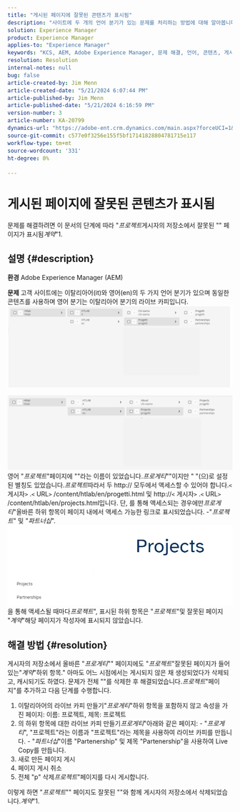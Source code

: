```yaml
---
title: "게시된 페이지에 잘못된 콘텐츠가 표시됨"
description: "사이트에 두 개의 언어 분기가 있는 문제를 처리하는 방법에 대해 알아봅니다."
solution: Experience Manager
product: Experience Manager
applies-to: "Experience Manager"
keywords: "KCS, AEM, Adobe Experience Manager, 문제 해결, 언어, 콘텐츠, 게시된 페이지, 영어, 이탈리아어"
resolution: Resolution
internal-notes: null
bug: false
article-created-by: Jim Menn
article-created-date: "5/21/2024 6:07:44 PM"
article-published-by: Jim Menn
article-published-date: "5/21/2024 6:16:59 PM"
version-number: 3
article-number: KA-20799
dynamics-url: "https://adobe-ent.crm.dynamics.com/main.aspx?forceUCI=1&pagetype=entityrecord&etn=knowledgearticle&id=78da3bff-9c17-ef11-9f8a-6045bd006268"
source-git-commit: c577e0f3256e155f5bf17141828804781715e117
workflow-type: tm+mt
source-wordcount: '331'
ht-degree: 0%

---
```


# 게시된 페이지에 잘못된 콘텐츠가 표시됨


문제를 해결하려면 이 문서의 단계에 따라 &quot;*프로젝트*&#x200B;게시자의 저장소에서 잘못된 &quot;&quot; 페이지가 표시됨&#x200B;*계약*&quot;1.

## 설명 {#description}


<b>환경</b>
Adobe Experience Manager (AEM)

<b>문제</b>
고객 사이트에는 이탈리아어(it)와 영어(en)의 두 가지 언어 분기가 있으며 동일한 콘텐츠를 사용하며 영어 분기는 이탈리아어 분기의 라이브 카피입니다.
![](assets/___79da3bff-9c17-ef11-9f8a-6045bd006268___.png)

![](assets/___7bda3bff-9c17-ef11-9f8a-6045bd006268___.png)
영어 &quot;*프로젝트*&quot;페이지에 &quot;&quot;라는 이름이 있었습니다.*프로게티*&quot;&quot;이지만 &quot; &quot;(으)로 설정된 별칭도 있었습니다.*프로젝트*&#x200B;따라서 두 http:// 모두에서 액세스할 수 있어야 합니다.`<` 게시자`>` .`<` URL`>` /content/htlab/en/progetti.html 및 http://`<` 게시자`>` .`<` URL`>` /content/htlab/en/projects.html입니다.
단, 를 통해 액세스되는 경우에만*프로게티*&quot;올바른 하위 항목이 페이지 내에서 액세스 가능한 링크로 표시되었습니다. -&quot;*프로젝트*&quot; 및 &quot;*파트너십*&quot;.
![](assets/___7dda3bff-9c17-ef11-9f8a-6045bd006268___.png)
을 통해 액세스될 때마다*프로젝트*&quot;, 표시된 하위 항목은 &quot;*프로젝트*&quot;및 잘못된 페이지 &quot;*계약*&quot;해당 페이지가 작성자에 표시되지 않았습니다.


## 해결 방법 {#resolution}


게시자의 저장소에서 올바른 &quot;*프로게티*&quot;&quot; 페이지에도 &quot;*프로젝트*&quot;잘못된 페이지가 들어 있는&quot;*계약*&quot;하위 항목.&quot;
아마도 어느 시점에서는 게시되지 않은 채 생성되었다가 삭제되고, 캐시되기도 하였다.
문제가 전체 &quot;&quot;를 삭제한 후 해결되었습니다.*프로젝트*&quot;페이지&quot;를 추가하고 다음 단계를 수행합니다.

1. 이탈리아어의 라이브 카피 만들기&quot;*프로게티*&quot;하위 항목을 포함하지 않고 속성을 가진 페이지: 이름: 프로젝트, 제목: 프로젝트
2. 의 하위 항목에 대한 라이브 카피 만들기&#x200B;*프로게티*&quot;아래와 같은 페이지: - &quot;*프로게티*&quot;, &quot;프로젝트&quot;라는 이름과 &quot;프로젝트&quot;라는 제목을 사용하여 라이브 카피를 만듭니다. - &quot;*파트너십*&quot;이름 &quot;Partenership&quot; 및 제목 &quot;Partenership&quot;을 사용하여 Live Copy를 만듭니다.
3. 새로 만든 페이지 게시
4. 페이지 게시 취소
5. 전체 &quot;p&quot; 삭제&#x200B;*프로젝트*&quot;페이지를 다시 게시합니다.

이렇게 하면 &quot;*프로젝트*&quot;&quot; 페이지도 잘못된 &quot;&quot;와 함께 게시자의 저장소에서 삭제되었습니다.*계약*&quot;1.
